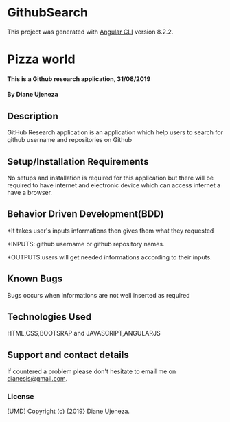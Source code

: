 # GithubSearch

This project was generated with [Angular CLI](https://github.com/angular/angular-cli) version 8.2.2.

# Pizza world
#### This is a Github research application, 31/08/2019
#### By Diane Ujeneza
## Description
GitHub Research application is an application which help users to search for github username and repositories on Github
## Setup/Installation Requirements
No setups and installation is required for this application but there will be required to have internet and electronic device which can access internet a have a browser.
## Behavior Driven Development(BDD)
*It takes user's inputs informations then gives them what they requested

*INPUTS: github username or github repository names.

*OUTPUTS:users will get needed informations according to their inputs.
## Known Bugs
Bugs occurs when informations are not well inserted as required
## Technologies Used
HTML,CSS,BOOTSRAP and JAVASCRIPT,ANGULARJS
## Support and contact details
If countered a problem please don't hesitate to email me on dianesis@gmail.com.
### License
[UMD]
Copyright (c) {2019} Diane Ujeneza.
